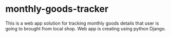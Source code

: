 # monthly-goods-tracker
This is a web app solution for tracking monthly goods details that user is going to brought from local shop. Web app is creating using python Django.
